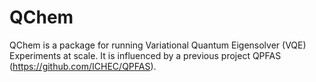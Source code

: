 # QChem
QChem is a package for running Variational Quantum Eigensolver (VQE) Experiments at scale.
It is influenced by a previous project QPFAS (https://github.com/ICHEC/QPFAS).
